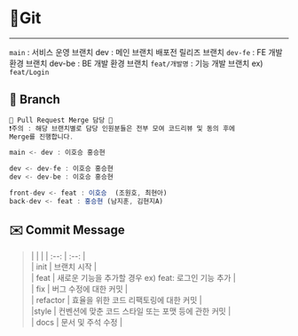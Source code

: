 ﻿# 📎Git
 --- 
`main` : 서비스 운영 브랜치 dev : 메인 브랜치 배포전 릴리즈 브랜치
`dev-fe` : FE 개발 환경 브랜치 
dev-be : BE 개발 환경 브랜치
`feat/개발명` : 기능 개발 브랜치 ex) `feat/Login`
 
## 🌲 Branch

```js
📌 Pull Request Merge 담당 📌
❗️주의 : 해당 브랜치별로 담당 인원분들은 전부 모여 코드리뷰 및 동의 후에 
Merge를 진행합니다.

main <- dev : 이호승 홍승현

dev <- dev-fe : 이호승 홍승현 
dev <- dev-be : 이호승 홍승현

front-dev <- feat : 이호승  (조원호, 최현아)
back-dev <- feat : 홍승현 (남지훈, 김현지A)
``` 


## ✉️ Commit Message


> |  | | 
| :--: | :--: |  
|   init | 브랜치 시작   |      
| feat   | 새로운 기능을 추가할 경우 ex) feat: 로그인 기능 추가    |      
| fix   |   버그 수정에 대한 커밋 |      
|  refactor  | 효율을 위한 코드 리팩토링에 대한 커밋    |      
|style    |  컨벤션에 맞춘 코드 스타일 또는 포맷 등에 관한 커밋  |      
|  docs  |   문서 및 주석 수정 |   

